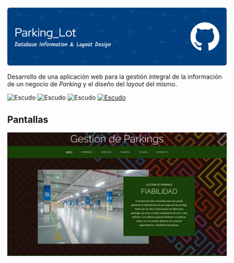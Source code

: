 ![Banner ParkingLot](https://github.com/MSotoL/parking_lot/blob/main/img/github-header-parking_lot.png)
 
Desarrollo de una aplicación web para la gestión integral de la información de un negocio de *Parking* y el diseño del *layout* del mismo.

![Escudo](https://img.shields.io/badge/status-in%20Development-red) ![Escudo](https://img.shields.io/github/languages/count/MSotoL/parking_lot) ![Escudo](https://img.shields.io/github/languages/top/MsotoL/parking_lot) <a href="https://creativecommons.org/licenses/by-nc-sa/4.0/">![Escudo](https://img.shields.io/badge/license-in%20CC%20BY--NC--SA%204.0-yellow)</a>

## Pantallas

![Index.html](https://github.com/MSotoL/parking_lot/blob/main/img/index.png)
